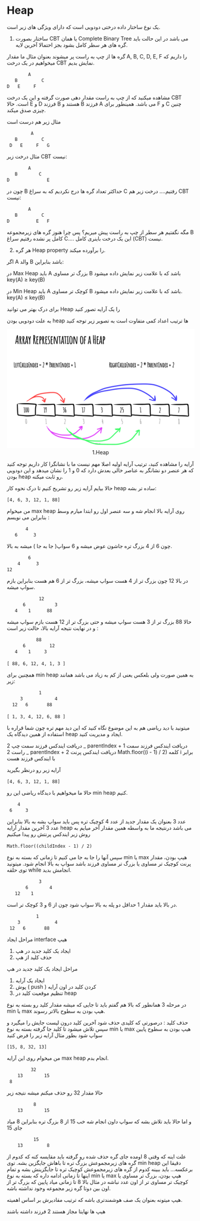 # Heap

یک نوع ساختار داده درختی دودویی است که دارای ویژگی های زیر است.

1. ساختار بصورت CBT یا همان Complete Binary Tree می باشد
   در این حالت باید گره های هر سطر کامل بشود بجز احتمالا آخرین لایه.

گره ها از چپ به راست پر میشوند بعنوان مثال ما مقدار A, B, C, D, E, F را داریم که میخواهیم در یک درخت CBT نمایش بدیم.

```
        A
   B         C
D   E     F

```

مشاهده میکنید که از چپ به راست مقدار دهی صورت گرفته و این یک درخت CBT است.
حالا E و D فرزند B هستند و B فرزند A می باشد. همینطور برای F و C چنین چیزی صدق میکند.

مثال زیر هم درست است

```
         A
   B         C
 D   E     F   G

```

مثال درخت زیر CBT نیست:

```
        A
   B        C
D              E
```

چون در B حداکثر تعداد گره ها درج نکردیم که به سراغ C رفتیم.... درخت زیر هم CBT نیست:

```
        A
   B         C
D          E   F
```

مگه نگفتیم هر سطر از چپ به راست پیش میریم؟ پس چرا هنوز گره های زیرمجموعه B کامل پر نشده رفتیم سراغ C.... این یک درخت باینری کامل (CBT) نیست.

2. هر گره Heap property را برآورده میکند.

اگر A والد B باشد بنابراین:

در Max Heap باید A بزرگ تر مساوی B باشد که با علامت زیر نمایش داده میشود
key(A) ≥ key(B)

در Min Heap باید A کوچک تر مساوی B باشد که با علامت زیر نمایش داده میشود.
key(A) ≤ key(B)

برای درک بهتر می توانید Heap را یک آرایه تصور کنید

به علت دودویی بودن heap ها ترتیب اعداد کمی متفاوت است به تصویر زیر توجه کنید

<div align="center">
  <img src="https://github.com/trekhleb/javascript-algorithms/blob/master/src/data-structures/heap/images/array-representation.jpeg" alt="1.Stack" />
  <div>1.Heap</div>
</div>

آرایه را مشاهده کنید، ترتیب آرایه اولیه اصلا مهم نیست ما با نشانگرا کار داریم توجه کنید که هر عنصر دو نشانگر به عناصر خالی بعدش دارد که 0 و 1 را نشان میدهد و این دودویی بودن heap رو ثابت میکنه.

حالا بیایم آرایه زیر رو تشریح کنیم تا درک نحوه کار heap ساده تر بشه:

```
[4, 6, 3, 12, 1, 88]
```

من میخوام max heap روی آرایه بالا انجام شه و سه عنصر اول رو ابتدا میارم وسط بنابراین می نویسم :

```
       4
   6      3
```

چون 6 از 4 بزرگ تره جاشون عوض میشه و 6 سواپ( جا به جا ) میشه به بالا.

```
        6
    4      3
12

```

در بالا 12 چون بزرگ تر از 4 هست سواپ میشه، بزرگ تر از 6 هم هست بنابراین بازم سواپ میشه.

```
            12
      6           3
   4    1      88

```

حالا 88 بزرگ تر از 3 هست سواپ میشه و حتی بزرگ تر از 12 هست بازم سواپ میشه و در نهایت نتیجه آرایه بالا، حالت زیر است :

```
           88
      6         12
   4    1     3

[ 88, 6, 12, 4, 1, 3 ]
```

همچنین برای min heap به همین صورت ولی بلعکس یعنی از کم به زیاد می باشد همانند زیر:

```
            1
     3            4
  12   6       88

‌[ 1, 3, 4, 12, 6, 88 ]
```

میتونید با دید ریاضی هم به این موضوع نگاه کنید که این دید مهم تره چون شما قراره با استفاده از همین دیدگاه یک heap ایجاد و مدیریت کنید.

دریافت ایندکس فرزند سمت چپ
2 _ parentIndex + 1
دریافت ایندکس فرزند سمت راست
2 _ parentIndex + 2
دریافت ایندکس پرنت
Math.floor((i - 1) / 2)
کلمه i برابر با ایندکس فرزند هست

آرایه زیر رو درنظر بگیرید

```
[4, 6, 3, 12, 1, 88]
```

حالا ما میخواهیم با دیدگاه ریاضی این رو min heap کنیم.

```
    4
 6     3
```

عدد 3 بعنوان یک مقدار جدید از عدد 4 کوچیک تره پس باید سواپ بشه به بالا بنابراین عدد 3 آخرین مقدار آرایه heap می باشد درنتیجه ما به واسطه همین مقدار آخر میایم به روش زیر ایندکس پرنتش رو پیدا میکنیم

`Math.floor((childIndex - 1) / 2)`

سپس آنها را جا به جا می کنیم تا زمانی که بسته به نوع min یا max هیپ بودن، مقدار پرنت کوچیک تر مساوی یا بزرگ تر مساوی فرزند باشد سواپ به بالا انجام شود. میتونید توی حلقه while انجامش بدید.

```
            3
       6        4
   12    1

```

در بالا باید مقدار 1 حداقل دو پله به بالا سواپ شود چون از 6 و 3 کوچک تر است.

```
           1
    3             4
 12   6       88
```

مراحل ایجاد interface هیپ

1. ایجاد یک کلید جدید در هپ
2. حذف کلید از هپ

مراحل ایجاد یک کلید جدید در هپ

1. ایجاد یک آرایه
2. پوش ( push ) کردن کلید در اون آرایه
3. تنظیم موقعیت کلید در heap

در مرحله 3 همانطور که بالا هم گفتم باید تا جایی که میشه مقدار کلید رو بسته به نوع min یا max هیپ بودن به سطوح بالاتر رسوند.

حذف کلید :
درصورتی که کلیدی حذف شود آخرین کلید درون لیست جایش را میگیرد و سپس تلاش میشود تا کلید جا گرفته بسته به نوع min یا max هیپ بودن به سطوح پایین سواپ شود بطور مثال آرایه زیر را فرض کنید

```
[15, 8, 32, 13]
```

من میخوام روی این آرایه max heap انجام بدم.

```
         32
    13        15
 8

```

حالا مقدار 32 رو حذف میکنم میشه نتیجه زیر

```
          8
    13        15

```

و اما حالا باید تلاش بشه که سواپ داون انجام شه خب 15 از 8 بزرگ تره بنابراین 8 میاد جای 15

```
          15
    13         8

```

علت اینه که وقتی 8 اومده جای گره حذف شده رو گرفته باید مقایسه کنه که کدوم از گره های زیرمجموعش بزرگ تره تا باهاش جایگزین بشه.
توی min heap دقیقا این برعکسه... باید ببینه کدوم از گره های زیرمجموعش کوچیک تره تا جایگزینش بشه و تمام اینها تا زمانی ادامه داره که بسته به نوع min یا max هیپ بودن، بزرگ تر مساوی یا کوچیک تر مساوی تر از اون عدد نباشه در مثال بالا 8 تا زمانی میاد پایین که بزرگ تر از اون بین دوتا گره زیر مجموعه وجود نداشته باشه.

هیپ میتونه بعنوان یک صف هوشمندتری باشه که ترتیب مقادیرش بر اساس اهمیته.

هیپ ها نهایتا مجاز هستند 2 فرزند داشته باشند
